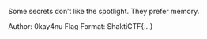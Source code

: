 Some secrets don’t like the spotlight. They prefer memory.

Author: 0kay4nu
Flag Format:
ShaktiCTF{...}
